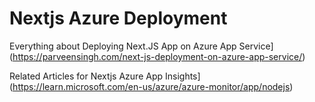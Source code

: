 # Nextjs Azure Deployment


Everything about Deploying Next.JS App on Azure App Service](https://parveensingh.com/next-js-deployment-on-azure-app-service/)

Related Articles for Nextjs Azure App Insights](https://learn.microsoft.com/en-us/azure/azure-monitor/app/nodejs)
